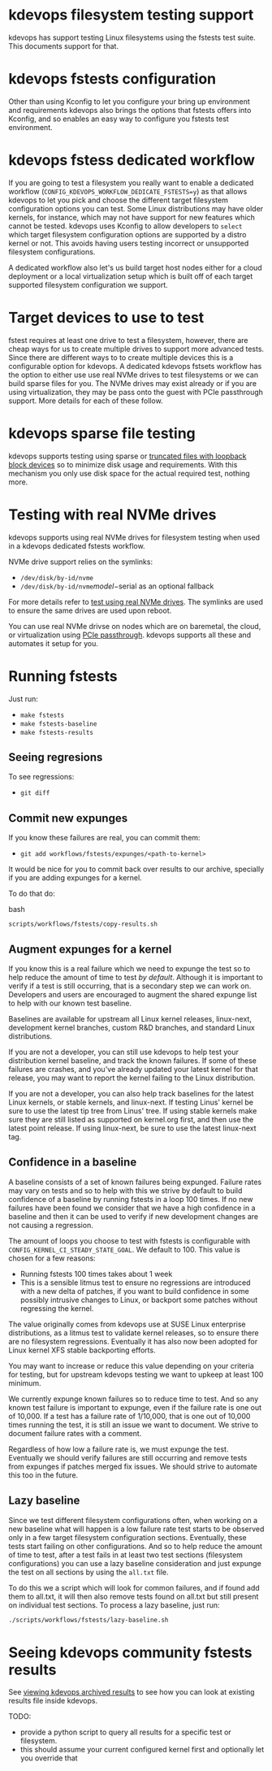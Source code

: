 # kdevops filesystem testing support

kdevops has support testing Linux filesystems using the fstests test suite.
This documents support for that.

# kdevops fstests configuration

Other than using Kconfig to let you configure your bring up environment and
requirements kdevops also brings the options that fstests offers into Kconfig,
and so enables an easy way to configure you fstests test environment.

# kdevops fstess dedicated workflow

If you are going to test a filesystem you really want to enable a dedicated
workflow (`CONFIG_KDEVOPS_WORKFLOW_DEDICATE_FSTESTS=y`) as that allows kdevops
to let you pick and choose the different target filesystem configuration options
you can test. Some Linux distributions may have older kernels, for instance,
which may not have support for new features which cannot be tested. kdevops uses
Kconfig to allow developers to `select` which target filesystem configuration
options are supported by a distro kernel or not. This avoids having users
testing incorrect or unsupported filesystem configurations.

A dedicated workflow also let's us build target host nodes either for a cloud
deployment or a local virtualization setup which is built off of each target
supported filesystem configuration we support.

# Target devices to use to test

fstest requires at least one drive to test a filesystem, however, there are
cheap ways for us to create multiple drives to support more advanced tests.
Since there are different ways to to create multiple devices this is a
configurable option for kdevops. A dedicated kdevops fstsets workflow has the
option to either use use real NVMe drives to test filesystems or we can build
sparse files for you. The NVMe drives may exist already or if you are using
virtualization, they may be pass onto the guest with PCIe passthrough support.
More details for each of these follow.

# kdevops sparse file testing

kdevops supports testing using sparse or
[truncated files with loopback block devices](docs/testing-with-loopback.md)
so to minimize disk usage and requirements. With this mechanism you only use
disk space for the actual required test, nothing more.

# Testing with real NVMe drives

kdevops supports using real NVMe drives for filesystem testing when used in
a kdevops dedicated fstests workflow.

NVMe drive support relies on the symlinks:

  * `/dev/disk/by-id/nvme`
  * `/dev/disk/by-id/nvme`$model-$serial as an optional fallback

For more details refer to [test using real NVMe drives](docs/testing-with-nvme.md).
The symlinks are used to ensure the same drives are used upon reboot.

You can use real NVMe drivse on nodes which are on baremetal, the cloud,
or virtualization using [PCIe passthrough](docs/libvirt-pcie-passthrough.md).
kdevops supports all these and automates it setup for you.

# Running fstests

Just run:

  * `make fstests`
  * `make fstests-baseline`
  * `make fstests-results`

## Seeing regresions

To see regressions:

  * `git diff`

## Commit new expunges

If you know these failures are real, you can commit them:

  * `git add workflows/fstests/expunges/<path-to-kernel>`

It would be nice for you to commit back over results to our archive, specially
if you are adding expunges for a kernel.

To do that do:

bash
```
scripts/workflows/fstests/copy-results.sh
```

## Augment expunges for a kernel

If you know this is a real failure which we need to expunge the test so to
help reduce the amount of time to test *by default*. Although it is important
to verify if a test is still occurring, that is a secondary step we can work
on. Developers and users are encouraged to augment the shared expunge list to
help with our known test baseline.

Baselines are available for upstream all Linux kernel releases, linux-next,
development kernel branches, custom R&D branches, and standard Linux
distributions.

If you are not a developer, you can still use kdevops to help test your
distribution kernel baseline, and track the known failures. If some of these
failures are crashes, and you've already updated your latest kernel for that
release, you may want to report the kernel failing to the Linux distribution.

If you are not a developer, you can also help track baselines for the latest
Linux kernels, or stable kernels, and linux-next. If testing Linus' kernel
be sure to use the latest tip tree from Linus' tree. If using stable kernels
make sure they are still listed as supported on kernel.org first, and then
use the latest point release. If using linux-next, be sure to use the
latest linux-next tag.

## Confidence in a baseline

A baseline consists of a set of known failures being expunged. Failure rates may
vary on tests and so to help with this we strive by default to build confidence
of a baseline by running fstests in a loop 100 times.  If no new failures have
been found we consider that we have a high confidence in a baseline and then
it can be used to verify if new development changes are not causing a regression.

The amount of loops you choose to test with fstests is configurable
with `CONFIG_KERNEL_CI_STEADY_STATE_GOAL`. We default to 100. This value
is chosen for a few reasons:

  * Running fstests 100 times takes about 1 week
  * This is a sensible litmus test to ensure no regressions are
    introduced with a new delta of patches, if you want to build confidence
    in some possibly intrusive changes to Linux, or backport some patches
    without regressing the kernel.

The value originally comes from kdevops use at SUSE Linux enterprise
distributions, as a litmus test to validate kernel releases, so to ensure
there are no filesystem regressions. Eventually it has also now been adopted
for Linux kernel XFS stable backporting efforts.

You may want to increase or reduce this value depending on your criteria for
testing, but for upstream kdevops testing we want to upkeep at least 100 minimum.

We currently expunge known failures so to reduce time to test. And so any known
test failure is important to expunge, even if the failure rate is one out of
10,000. If a test has a failure rate of 1/10,000, that is one out of 10,000
times running the test, it is still an issue we want to document. We strive
to document failure rates with a comment.

Regardless of how low a failure rate is, we must expunge the test. Eventually
we should verify failures are still occurring and remove tests from expunges
if patches merged fix issues. We should strive to automate this too in the
future.

## Lazy baseline

Since we test different filesystem configurations often, when working on a new
baseline what will happen is a low failure rate test starts to be observed only
in a few target filesystem configuration sections. Eventually, these tests start
failing on other configurations. And so to help reduce the amount of time to
test, after a test fails in at least two test sections (filesystem
configurations) you can use a lazy baseline consideration and just expunge
the test on all sections by using the `all.txt` file.

To do this we a script which will look for common failures, and if found
add them to all.txt, it will then also remove tests found on all.txt but
still present on individual test sections. To process a lazy baseline,
just run:

```bash
./scripts/workflows/fstests/lazy-baseline.sh
```

# Seeing kdevops community fstests results

See [viewing kdevops archived results](docs/viewing-fstests-results.md) to see
how you can look at existing results file inside kdevops.

TODO:
  * provide a python script to query all results for a specific test or filesystem.
  * this should assume your current configured kernel first and optionally
    let you override that
